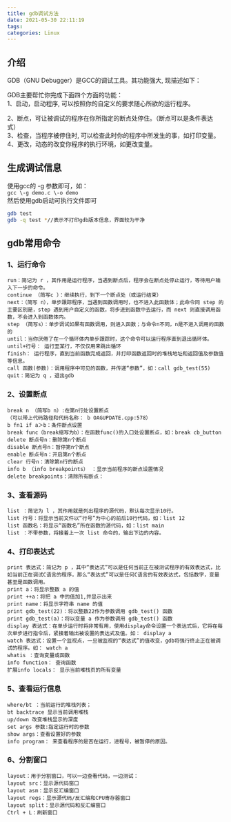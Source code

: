 ```yaml
---
title: gdb调试方法
date: 2021-05-30 22:11:19
tags: 
categories: Linux
---
```



## 介绍

GDB（GNU Debugger）是GCC的调试工具。其功能强大, 现描述如下：

GDB主要帮忙你完成下面四个方面的功能：  
1、启动，启动程序, 可以按照你的自定义的要求随心所欲的运行程序。  
<!--more-->
2、断点，可让被调试的程序在你所指定的断点处停住。（断点可以是条件表达式）  
3、检查，当程序被停住时, 可以检查此时你的程序中所发生的事，如打印变量。  
4、更改，动态的改变你程序的执行环境，如更改变量。

## 生成调试信息

使用gcc的 \-g 参数即可，如：  
`gcc \-g demo.c \-o demo`  
然后使用gdb启动可执行文件即可

```bash
gdb test 
gdb -q test *//表示不打印gdb版本信息，界面较为干净
```

## gdb常用命令

### 1、运行命令

```
run：简记为 r ，其作用是运行程序，当遇到断点后，程序会在断点处停止运行，等待用户输入下一步的命令。
continue （简写c ）：继续执行，到下一个断点处（或运行结束）
next：（简写 n），单步跟踪程序，当遇到函数调用时，也不进入此函数体；此命令同 step 的主要区别是，step 遇到用户自定义的函数，将步进到函数中去运行，而 next 则直接调用函数，不会进入到函数体内。
step （简写s）：单步调试如果有函数调用，则进入函数；与命令n不同，n是不进入调用的函数的
until：当你厌倦了在一个循环体内单步跟踪时，这个命令可以运行程序直到退出循环体。
until+行号： 运行至某行，不仅仅用来跳出循环
finish： 运行程序，直到当前函数完成返回，并打印函数返回时的堆栈地址和返回值及参数值等信息。
call 函数(参数)：调用程序中可见的函数，并传递“参数”，如：call gdb_test(55)
quit：简记为 q ，退出gdb
```

### 2、设置断点

```
break n （简写b n）:在第n行处设置断点
（可以带上代码路径和代码名称： b OAGUPDATE.cpp:578）
b fn1 if a＞b：条件断点设置
break func（break缩写为b）：在函数func()的入口处设置断点，如：break cb_button
delete 断点号n：删除第n个断点
disable 断点号n：暂停第n个断点
enable 断点号n：开启第n个断点
clear 行号n：清除第n行的断点
info b （info breakpoints） ：显示当前程序的断点设置情况
delete breakpoints：清除所有断点：
```

### 3、查看源码

```
list ：简记为 l ，其作用就是列出程序的源代码，默认每次显示10行。
list 行号：将显示当前文件以“行号”为中心的前后10行代码，如：list 12
list 函数名：将显示“函数名”所在函数的源代码，如：list main
list ：不带参数，将接着上一次 list 命令的，输出下边的内容。
```

### 4、打印表达式

```
print 表达式：简记为 p ，其中“表达式”可以是任何当前正在被测试程序的有效表达式，比如当前正在调试C语言的程序，那么“表达式”可以是任何C语言的有效表达式，包括数字，变量甚至是函数调用。
print a：将显示整数 a 的值
print ++a：将把 a 中的值加1,并显示出来
print name：将显示字符串 name 的值
print gdb_test(22)：将以整数22作为参数调用 gdb_test() 函数
print gdb_test(a)：将以变量 a 作为参数调用 gdb_test() 函数
display 表达式：在单步运行时将非常有用，使用display命令设置一个表达式后，它将在每次单步进行指令后，紧接着输出被设置的表达式及值。如： display a
watch 表达式：设置一个监视点，一旦被监视的“表达式”的值改变，gdb将强行终止正在被调试的程序。如： watch a
whatis ：查询变量或函数
info function： 查询函数
扩展info locals： 显示当前堆栈页的所有变量
```

### 5、查看运行信息

```
where/bt ：当前运行的堆栈列表；
bt backtrace 显示当前调用堆栈
up/down 改变堆栈显示的深度
set args 参数:指定运行时的参数
show args：查看设置好的参数
info program： 来查看程序的是否在运行，进程号，被暂停的原因。
```

### 6、分割窗口

```
layout：用于分割窗口，可以一边查看代码，一边测试：
layout src：显示源代码窗口
layout asm：显示反汇编窗口
layout regs：显示源代码/反汇编和CPU寄存器窗口
layout split：显示源代码和反汇编窗口
Ctrl + L：刷新窗口
```